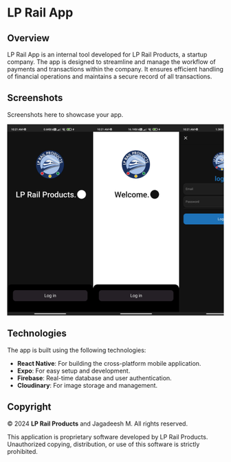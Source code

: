 # LP Rail App

## Overview

LP Rail App is an internal tool developed for LP Rail Products, a startup company. The app is designed to streamline and manage the workflow of payments and transactions within the company. It ensures efficient handling of financial operations and maintains a secure record of all transactions.

## Screenshots

Screenshots here to showcase your app.


<div style="display: flex; overflow-x: scroll;">
  <img src="assets/screenshots/entry.jpg" alt="Screenshot 1" width="200"/>
  <img src="assets/screenshots/welcome.jpg" alt="Screenshot 2" width="200"/>
  <img src="assets/screenshots/login.jpg" alt="Screenshot 3" width="200"/>
  <img src="assets/screenshots/homepage.jpg" alt="Screenshot 3" width="200"/>
  <img src="assets/screenshots/payment.jpg" alt="Screenshot 3" width="200"/>
  <img src="assets/screenshots/profile.jpg" alt="Screenshot 3" width="200"/>
  <img src="assets/screenshots/transaction.jpg" alt="Screenshot 3" width="200"/>
  <img src="assets/screenshots/historywithtrans.jpg" alt="Screenshot 3" width="200"/>
</div>

## Technologies

The app is built using the following technologies:

- **React Native**: For building the cross-platform mobile application.
- **Expo**: For easy setup and development.
- **Firebase**: Real-time database and user authentication.
- **Cloudinary**: For image storage and management.


## Copyright

© 2024 **LP Rail Products** and Jagadeesh M. All rights reserved.

This application is proprietary software developed by LP Rail Products. Unauthorized copying, distribution, or use of this software is strictly prohibited.

